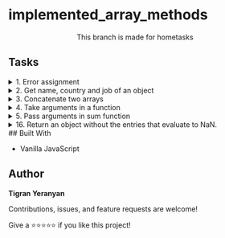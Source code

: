 # implemented_array_methods

<p align="center">This branch is made for hometasks</p>

## Tasks

<details>
    <summary> 1. Error assignment</summary>
    <br>
    
➡️ Task: Fix code run error

➡️ [Solution](./errorAssignment.js)

</details>
<details>
    <summary> 2. Get name, country and job of an object</summary>
    <br>
    
➡️ Task: Get name, country and jod using destructuring

➡️ [Solution](./2_getProperties.js)

</details>
<details>
    <summary> 3. Concatenate two arrays</summary>
    <br>
    
➡️ Task: Concatenate the two arrays

➡️ [Solution](./3_concatenate.js)

</details>
<details>
    <summary> 4. Take arguments in a function</summary>
    <br>
    
➡️ Task: How to take arguments in sum function?

➡️ [Solution](./4_arguments.js)

</details>
<details>
    <summary> 5. Pass arguments in sum function</summary>
    <br>
    
➡️ Task: How to pass arguments in sum function?

➡️ [Solution](./passArguments.js)

</details>
<details>
    <summary> 16. Return an object without the entries that evaluate to NaN.</summary>
    <br>
    
➡️ Task: You receive an object with nested objects with strings as values. Convert their values to
number and return an object without the entries that evaluate to NaN.
➡️ [Solution](./nanEntries.js)

</details>
## Built With

- Vanilla JavaScript

## Author

**Tigran Yeranyan**

Contributions, issues, and feature requests are welcome!

Give a ⭐️⭐️⭐️⭐️⭐️ if you like this project!
